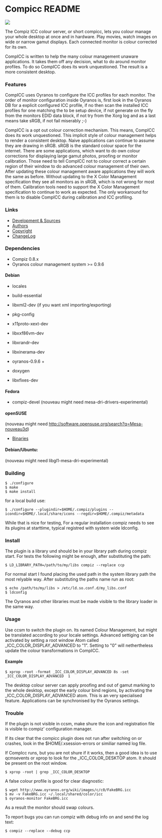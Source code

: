 # Compicc README

![](http://www.oyranos.org/images/compicc_logo.svg)

The Compiz ICC colour server, or short compicc, lets you colour manage your
whole desktop at once and in hardware. Play movies, watch images on wide or
narrow gamut displays. Each connected monitor is colour corrected for its
own.

CompICC is written to help the many colour management unaware applications.
It takes them off any decision, what to do around monitor profiles. To do 
so CompICC does its work unquestioned. The result is a more consistent 
desktop.


### Features

CompICC uses Oyranos to configure the ICC profiles for each monitor.
The order of monitor configuration inside Oyranos is, first look in the 
Oyranos DB for a explicit configured ICC profile, if no then scan
the installed ICC profiles for one matching the to be setup device, if not 
generate on the fly from the monitors EDID data block, if not 
try from the Xorg log and as a last means take sRGB, if not 
fail miserably ;-)

CompICC is a opt out colour correction mechanism. This means, CompICC does 
its work unquestioned. This implicit style of colour management helps to 
render a consistent desktop. Naive applications can continue to assume they
are drawing in sRGB. sRGB is the standard colour space for the internet. 
There are some applications, which want to do own colour corrections for 
displaying large gamut photos, proofing or monitor calibration. Those need 
to tell CompICC not to colour correct a certain region of their window to 
do advanced colour management of their own. After updating these colour 
management aware applications they will work the same as before. Without 
updating to the X Color Management specification they see all monitors as 
in sRGB, which is not wrong for most of them. Calibration tools need to 
support the X Color Management specification to continue to work as 
expected. The only workaround for them is to disable CompICC during 
calibration and ICC profiling.


### Links
* [Development & Sources](https://github.com/compiz-reloaded/compicc)
* [Authors](AUTHORS.md)
* [Copyright](COPYING.md)
* [ChangeLog](ChangeLog.md)

### Dependencies
* Compiz 0.8.x
* Oyranos colour management system >= 0.9.6

#### Debian
* locales
* build-essential
* libxml2-dev (if you want xml importing/exporting)

* pkg-config
* x11proto-xext-dev
* libxxf86vm-dev
* libxrandr-dev
* libxinerama-dev
* oyranos-0.9.6 +
* doxygen
* libxfixes-dev

#### Fedora
* compiz-devel
(nouveau might need mesa-dri-drivers-experimental)

#### openSUSE
(nouveau might need http://software.opensuse.org/search?q=Mesa-nouveau3d)

* [Binaries](http://www.oyranos.org/compicc/)

#### Debian/Ubuntu:
(nouveau might need libgl1-mesa-dri-experimental)

### Building

    $ ./configure
    $ make
    $ make install

for a local build use:

    $ ./configure --plugindir=$HOME/.compiz/plugins --icondir=$HOME/.local/share/icons --regdir=$HOME/.compiz/metadata

While that is nice for testing, For a regular installation compiz needs to
see its plugins at starttime, typical registred with system wide ldconfig.

### Install
The plugin is a library und should be in your library path during compiz
start. For tests the following might be enough, after substituting the path:

    $ LD_LIBRARY_PATH=/path/to/my/libs compiz --replace ccp

For normal start I found placing the used path in the system library path 
the most relyable way. After substituting the paths name run as root:

    $ echo /path/to/my/libs > /etc/ld.so.conf.d/my_libs.conf
    $ ldconfig

The Oyranos and other libraries must be made visible to the library loader
in the same way.

### Usage
Use ccsm to switch the plugin on. Its named Colour Management, but might be
translated according to your locale settings.
Advanced settiging can be activated by setting a root window
Atom called \_ICC\_COLOR\_DISPLAY\_ADVANCED to "1". 
Setting to "0" will nethertheless update the colour transformations in 
CompICC.

#### Example

    $ xprop -root -format _ICC_COLOR_DISPLAY_ADVANCED 8s -set _ICC_COLOR_DISPLAY_ADVANCED  1

The desktop colour server can apply proofing and out of gamut marking
to the whole desktop, except the early colour bind regions, by activating
the \_ICC\_COLOR\_DISPLAY\_ADVANCED atom. This is an very specialised feature. 
Applications can be synchronised by the Oyranos settings.

### Trouble
If the plugin is not visible in ccsm, make shure the icon and 
registration file is visible to compiz' configuration manager.

If its clear that the compicc plugin does not run after switching on or 
crashes, look in the $HOME/.xsession-errors or similiar named log file.

If CompIcc runs, but you are not shure if it works, then
a good idea is to use qcmsevents or xprop to look for the
\_ICC\_COLOR\_DESKTOP atom. It should be present on the root window.

    $ xprop -root | grep _ICC_COLOR_DESKTOP

A false colour profile is good for clear diagnostic:

    $ wget http://www.oyranos.org/wiki/images/c/c0/FakeBRG.icc
    $ mv -v FakeBRG.icc ~/.local/shared/color/icc
    $ oyranos-monitor FakeBRG.icc

As a result the monitor should swap colours.

To report bugs you can run compiz with debug info on and send the log text:

    $ compiz --replace --debug ccp
